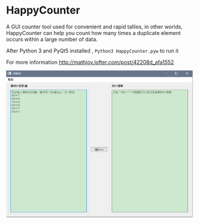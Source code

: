 # HappyCounter
A GUI counter tool used for convenient and rapid tallies, in other worlds, HappyCounter can help you count how many times a duplicate element occurs within a large number of data.

After Python 3 and PyQt5 installed , ```Python3 HappyCounter.pyw``` to run it

For more information http://mathjoy.lofter.com/post/42208d_afa1552

![Image text](https://github.com/redstoneleo/HappyCounter/blob/master/GUI.png)
